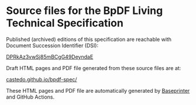 Source files for the BpDF Living Technical Specification 
========================================================

Published (archived) editions of this specification are reachable with Document
Succession Identifier (DSI):

[DPRkAz3vwSj85mBCgG49DeyndaE](https://perm.pub/DPRkAz3vwSj85mBCgG49DeyndaE)

Draft HTML pages and PDF file generated from these source files are at:

[castedo.github.io/bpdf-spec/](https://castedo.github.io/bpdf-spec/)

These HTML pages and PDF file are automatically generated by
[Baseprinter](https://try.perm.pub/baseprinter/) and GitHub Actions. 
